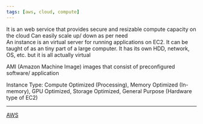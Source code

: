 ```yaml
---
tags: [aws, cloud, compute]
---
```


It is an web service that provides secure and resizable compute capacity on the cloud   Can easily scale up/ down as per need  
An instance is an virtual server for running applications on EC2. It can be taught of as an tiny part of a large computer. It has its own HDD, network, OS, etc. but it is all actually virtual

AMI (Amazon Machine Image) images that consist of preconfigured software/ application

Instance Type: Compute Optimized (Processing), Memory Optimized (In-memory), GPU Optimized, Storage Optimized, General Purpose (Hardware type of EC2)

---

[AWS](../AWS.md)
